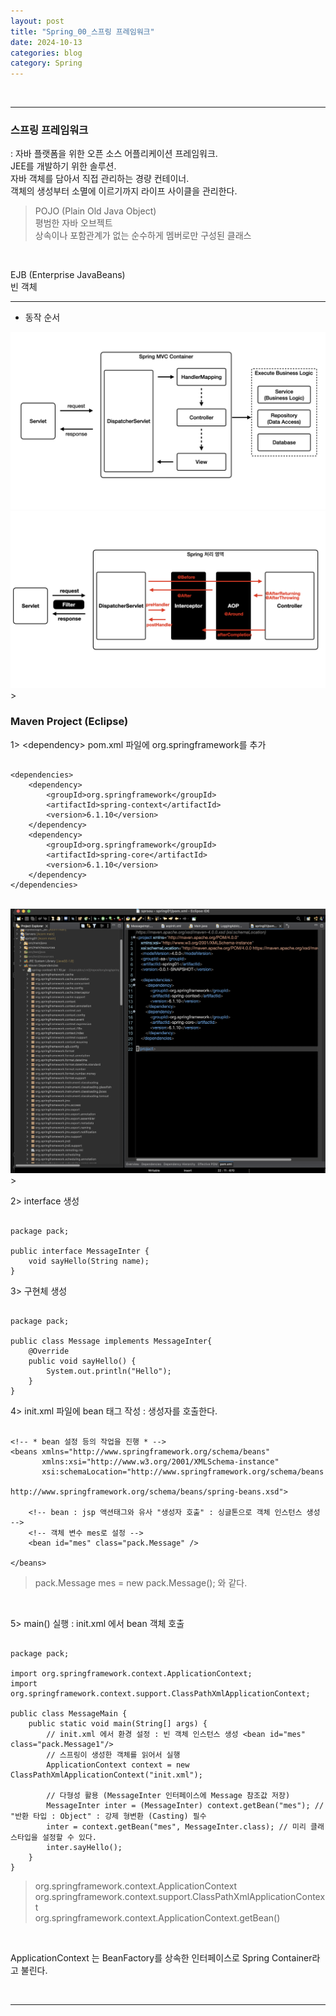 ```yaml
---
layout: post
title: "Spring_00_스프링 프레임워크"
date: 2024-10-13
categories: blog
category: Spring
---
```


<br>

---

### 스프링 프레임워크
: 자바 플랫폼을 위한 오픈 소스 어플리케이션 프레임워크. <br>
JEE를 개발하기 위한 솔루션. <br>
자바 객체를 담아서 직접 관리하는 경량 컨테이너. <br>
객체의 생성부터 소멸에 이르기까지 라이프 사이클을 관리한다. <br>

> POJO (Plain Old Java Object) <br>
평범한 자바 오브젝트 <br>
상속이나 포함관계가 없는 순수하게 멤버로만 구성된 클래스 <br>
<br>

EJB (Enterprise JavaBeans) <br>
빈 객체 <br>

<hr>


- 동작 순서

<div class="image-container">
    <img class="image-medium" src="/assets/image/2024-10-15-Spring_MVC_Container1.png">
    <img class="image-medium" src="/assets/image/2024-10-15-Spring_MVC_Container2.png">
</div>
> 






### Maven Project (Eclipse) <br>


1> &lt;dependency&gt; pom.xml 파일에 org.springframework를 추가 <br>

<pre><code>
&lt;dependencies&gt;
    &lt;dependency&gt;
        &lt;groupId&gt;org.springframework&lt;/groupId&gt;
        &lt;artifactId&gt;spring-context&lt;/artifactId&gt;
        &lt;version&gt;6.1.10&lt;/version&gt;
    &lt;/dependency&gt;
    &lt;dependency&gt;
        &lt;groupId&gt;org.springframework&lt;/groupId&gt;
        &lt;artifactId&gt;spring-core&lt;/artifactId&gt;
        &lt;version&gt;6.1.10&lt;/version&gt;
    &lt;/dependency&gt;
&lt;/dependencies&gt;
</code></pre>


<br>
<div class="image-container">
    <img class="image-medium" src="/assets/image/2024-10-15-Spring-maven.png">
</div>
> 


2> interface 생성

<pre><code>
package pack;

public interface MessageInter {
	void sayHello(String name);
}
</code></pre>


3> 구현체 생성 

<pre><code>
package pack;

public class Message implements MessageInter{
	@Override
	public void sayHello() {
		System.out.println("Hello");
	}
}
</code></pre>


4> init.xml 파일에 bean 태그 작성 : 생성자를 호출한다.

<pre><code>
&lt;!-- * bean 설정 등의 작업을 진행 * --&gt;
&lt;beans xmlns="http://www.springframework.org/schema/beans"
       xmlns:xsi="http://www.w3.org/2001/XMLSchema-instance"
       xsi:schemaLocation="http://www.springframework.org/schema/beans 
                            http://www.springframework.org/schema/beans/spring-beans.xsd"&gt;
     
    &lt;!-- bean : jsp 액션태그와 유사 "생성자 호출" : 싱글톤으로 객체 인스턴스 생성 --&gt;
    &lt;!-- 객체 변수 mes로 설정 --&gt;
    &lt;bean id="mes" class="pack.Message" /&gt;
    
&lt;/beans&gt;
</code></pre>
> pack.Message mes = new pack.Message(); 와 같다.
<br>


5> main() 실행 : init.xml 에서 bean 객체 호출

<pre><code>
package pack;

import org.springframework.context.ApplicationContext;
import org.springframework.context.support.ClassPathXmlApplicationContext;

public class MessageMain {
    public static void main(String[] args) {
        // init.xml 에서 환경 설정 : 빈 객체 인스턴스 생성 &lt;bean id="mes" class="pack.Message1"/&gt;
        // 스프링이 생성한 객체를 읽어서 실행
        ApplicationContext context = new ClassPathXmlApplicationContext("init.xml");

        // 다형성 활용 (MessageInter 인터페이스에 Message 참조값 저장)
        MessageInter inter = (MessageInter) context.getBean("mes"); // "반환 타입 : Object" : 강제 형변환 (Casting) 필수
        inter = context.getBean("mes", MessageInter.class); // 미리 클래스타입을 설정할 수 있다.
        inter.sayHello();
    }
}
</code></pre>
> org.springframework.context.ApplicationContext <br>
org.springframework.context.support.ClassPathXmlApplicationContext <br>
org.springframework.context.ApplicationContext.getBean()

<br>

ApplicationContext 는 BeanFactory를 상속한 인터페이스로 Spring Container라고 불린다. 

<br>
<hr>


